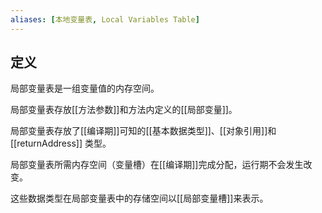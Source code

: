 ```yaml
---
aliases: [本地变量表, Local Variables Table]
---
```


## 定义
局部变量表是一组变量值的内存空间。

局部变量表存放[[方法参数]]和方法内定义的[[局部变量]]。

局部变量表存放了[[编译期]]可知的[[基本数据类型]]、[[对象引用]]和 [[returnAddress]] 类型。

局部变量表所需内存空间（变量槽）在[[编译期]]完成分配，运行期不会发生改变。

这些数据类型在局部变量表中的存储空间以[[局部变量槽]]来表示。